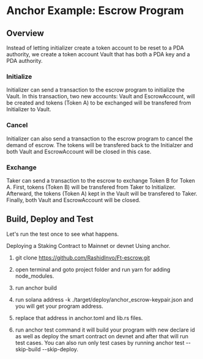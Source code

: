 # Anchor Example: Escrow Program

## Overview

Instead of letting initializer create a token account to be reset to a PDA authority, we create a token account Vault that has both a PDA key and a PDA authority.

### Initialize

Initializer can send a transaction to the escrow program to initialize the Vault. In this transaction, two new accounts: Vault and EscrowAccount, will be created and tokens (Token A) to be exchanged will be transfered from Initializer to Vault.

### Cancel

Initializer can also send a transaction to the escrow program to cancel the demand of escrow. The tokens will be transfered back to the Initialzer and both Vault and EscrowAccount will be closed in this case.

### Exchange

Taker can send a transaction to the escrow to exchange Token B for Token A. First, tokens (Token B) will be transfered from Taker to Initializer. Afterward, the tokens (Token A) kept in the Vault will be transfered to Taker. Finally, both Vault and EscrowAccount will be closed.

## Build, Deploy and Test

Let's run the test once to see what happens.

Deploying a Staking Contract to Mainnet or devnet Using anchor.

1. git clone https://github.com/RashidInvo/Ft-escrow.git 

2. open terminal and goto project folder and run yarn for adding node_modules.

3.  run anchor build

4. run solana address -k ./target/deploy/anchor_escrow-keypair.json and you will get your program address.

5. replace that address in anchor.toml and lib.rs files.

6. run anchor test command it will build your program with new declare id as well as deploy the smart contract on devnet and after that will run test cases. You can also run only test cases by running anchor test --skip-build --skip-deploy. 

